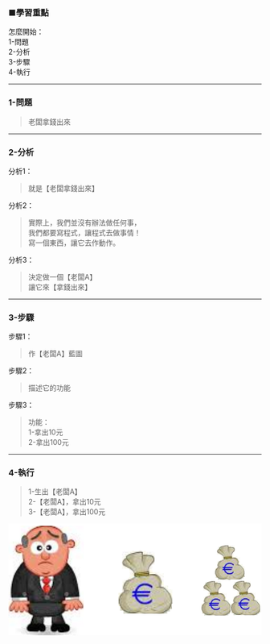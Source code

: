### ■學習重點
怎麼開始：  
1-問題  
2-分析  
3-步驟  
4-執行

---
### 1-問題
> 老闆拿錢出來

---
### 2-分析

分析1：
> 就是【老闆拿錢出來】

分析2：
> 實際上，我們並沒有辦法做任何事，  
> 我們都要寫程式，讓程式去做事情！  
> 寫一個東西，讓它去作動作。

分析3：
> 決定做一個【老闆A】  
> 讓它來【拿錢出來】

---
### 3-步驟

步驟1：
> 作【老闆A】藍圖

步驟2：
> 描述它的功能

步驟3：
> 功能：  
> 1-拿出10元  
> 2-拿出100元

---
### 4-執行

> 1-生出【老闆A】  
> 2-【老闆A】，拿出10元  
> 3-【老闆A】，拿出100元

![](/assets/002_1_叫老闆拿錢出來_20170802.PNG)


